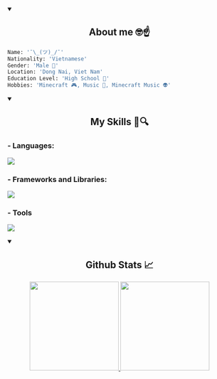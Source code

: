 <details open>
  <summary>
    <h2 align="center">About me 🤓☝️</h2>
  </summary>

  ```py
  Name: '¯\_(ツ)_/¯'
  Nationality: 'Vietnamese'
  Gender: 'Male 👦' 
  Location: 'Dong Nai, Viet Nam'
  Education Level: 'High School 📖'
  Hobbies: 'Minecraft 🎮, Music 🎵, Minecraft Music 👽'
  ```
</details>

<details open>
  <summary>
    <h2 align="center">My Skills 📖🔍</h2>
  </summary>

  <p align="center">
    <h3>- Languages:</h3> 
    <img src="https://simpleskill.icons.workers.dev/svg?theme=dark&i=python,rust,cplusplus,dart,typescript"> </a>
    <h3>- Frameworks and Libraries:</h3>
    <img src="https://simpleskill.icons.workers.dev/svg?theme=dark&i=flutter,slint"> </a>
    <h3>- Tools</h3>
    <img src="https://simpleskill.icons.workers.dev/svg?theme=dark&i=uv,platformio,postman"> </a>
  </p>
</details>

<details open>
  <summary>
    <h2 align="center">Github Stats 📈</h2>
  </summary>

  <div>
    <p align="center">
      <a href="https://github.com/NotchApple1703"> <img height="200px" src="https://github-readme-stats.vercel.app/api/?username=notchapple1703&include_all_commits=true&theme=transparent&show_icons=true&hide_border=true&count_private=true&text_color=cdd6f4&icon_color=cba6f7&title_color=94e2d5"> </a>
      <a href="https://github.com/NotchApple1703"> <img height="200px" src="https://github-readme-stats.vercel.app/api/top-langs/?username=notchapple1703&theme=transparent&layout=donut&show_icon=true&hide_border=true&text_color=cdd6f4&icon_color=cba6f7&title_color=94e2d5"> </a>
    </p>
  </div>
  
</details>
